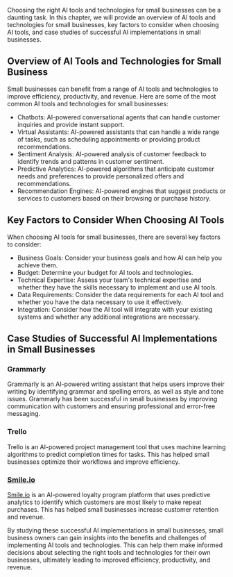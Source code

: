 

Choosing the right AI tools and technologies for small businesses can be a daunting task. In this chapter, we will provide an overview of AI tools and technologies for small businesses, key factors to consider when choosing AI tools, and case studies of successful AI implementations in small businesses.

Overview of AI Tools and Technologies for Small Business
--------------------------------------------------------

Small businesses can benefit from a range of AI tools and technologies to improve efficiency, productivity, and revenue. Here are some of the most common AI tools and technologies for small businesses:

* Chatbots: AI-powered conversational agents that can handle customer inquiries and provide instant support.
* Virtual Assistants: AI-powered assistants that can handle a wide range of tasks, such as scheduling appointments or providing product recommendations.
* Sentiment Analysis: AI-powered analysis of customer feedback to identify trends and patterns in customer sentiment.
* Predictive Analytics: AI-powered algorithms that anticipate customer needs and preferences to provide personalized offers and recommendations.
* Recommendation Engines: AI-powered engines that suggest products or services to customers based on their browsing or purchase history.

Key Factors to Consider When Choosing AI Tools
----------------------------------------------

When choosing AI tools for small businesses, there are several key factors to consider:

* Business Goals: Consider your business goals and how AI can help you achieve them.
* Budget: Determine your budget for AI tools and technologies.
* Technical Expertise: Assess your team's technical expertise and whether they have the skills necessary to implement and use AI tools.
* Data Requirements: Consider the data requirements for each AI tool and whether you have the data necessary to use it effectively.
* Integration: Consider how the AI tool will integrate with your existing systems and whether any additional integrations are necessary.

Case Studies of Successful AI Implementations in Small Businesses
-----------------------------------------------------------------

### Grammarly

Grammarly is an AI-powered writing assistant that helps users improve their writing by identifying grammar and spelling errors, as well as style and tone issues. Grammarly has been successful in small businesses by improving communication with customers and ensuring professional and error-free messaging.

### Trello

Trello is an AI-powered project management tool that uses machine learning algorithms to predict completion times for tasks. This has helped small businesses optimize their workflows and improve efficiency.

### [Smile.io](http://Smile.io)

[Smile.io](http://Smile.io) is an AI-powered loyalty program platform that uses predictive analytics to identify which customers are most likely to make repeat purchases. This has helped small businesses increase customer retention and revenue.

By studying these successful AI implementations in small businesses, small business owners can gain insights into the benefits and challenges of implementing AI tools and technologies. This can help them make informed decisions about selecting the right tools and technologies for their own businesses, ultimately leading to improved efficiency, productivity, and revenue.


